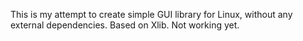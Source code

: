 This is my attempt to create simple GUI library for Linux, without any external dependencies. Based on Xlib. Not working yet.
